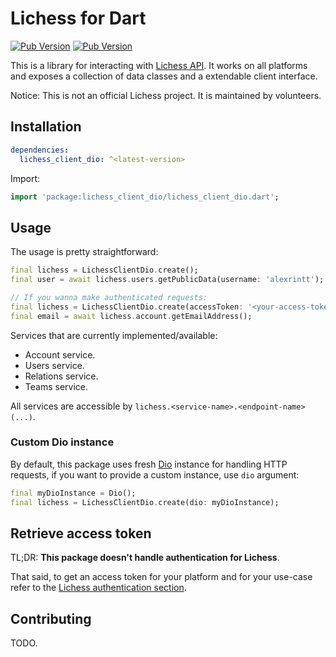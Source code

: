 # Lichess for Dart

[![Pub Version](https://img.shields.io/pub/v/lichess_client_dio)](https://pub.dev/packages/lichess_client_dio) [![Pub Version](https://img.shields.io/pub/points/lichess_client_dio)](https://pub.dev/packages/lichess_client)

This is a library for interacting with [Lichess API](https://lichess.org/api). It works on all platforms and exposes a collection of data classes and a extendable client interface.

Notice: This is not an official Lichess project. It is maintained by volunteers.

## Installation

```yaml
dependencies:
  lichess_client_dio: ^<latest-version>
```

Import:

```dart
import 'package:lichess_client_dio/lichess_client_dio.dart';
```

## Usage

The usage is pretty straightforward:

```dart
final lichess = LichessClientDio.create();
final user = await lichess.users.getPublicData(username: 'alexrintt');

// If you wanna make authenticated requests:
final lichess = LichessClientDio.create(accessToken: '<your-access-token>');
final email = await lichess.account.getEmailAddress();
```

Services that are currently implemented/available:

- Account service.
- Users service.
- Relations service.
- Teams service.

All services are accessible by `lichess.<service-name>.<endpoint-name>(...)`.

### Custom Dio instance

By default, this package uses fresh [Dio](https://pub.dev/packages/dio) instance for handling HTTP requests, if you want to provide a custom instance, use `dio` argument:

```dart
final myDioInstance = Dio();
final lichess = LichessClientDio.create(dio: myDioInstance);
```

## Retrieve access token

TL;DR: **This package doesn't handle authentication for Lichess**.

That said, to get an access token for your platform and for your use-case refer to the [Lichess authentication section](https://lichess.org/api#section/Introduction/Authentication).

## Contributing

TODO.